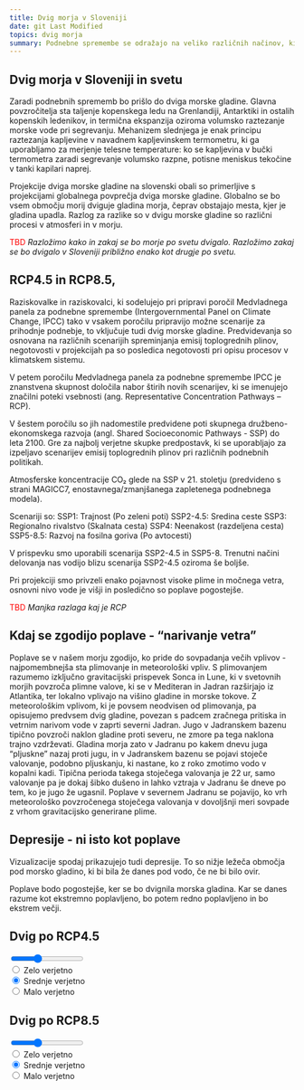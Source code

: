 ```yaml
---
title: Dvig morja v Sloveniji
date: git Last Modified
topics: dvig morja
summary: Podnebne spremembe se odražajo na veliko različnih načinov, ki so medsebojno povezani, zato jih je včasih težko nazorno prikazati. Pokazali bomo, kako se bo zaradi podnebnih sprememb skozi leta in v različnih scenarijih izpustov toplogrednih plinov dvigalo in poplavljalo morje v Sloveniji.
---
```


## Dvig morja v Sloveniji in svetu

Zaradi podnebnih sprememb bo prišlo do dviga morske gladine. Glavna povzročitelja sta taljenje kopenskega ledu na Grenlandiji, Antarktiki in ostalih kopenskih ledenikov, in termična ekspanzija oziroma volumsko raztezanje morske vode pri segrevanju. Mehanizem slednjega je enak principu raztezanja kapljevine v navadnem kapljevinskem termometru, ki ga uporabljamo za merjenje telesne temperature: ko se kapljevina v bučki termometra zaradi segrevanje volumsko razpne, potisne meniskus tekočine v tanki kapilari naprej. 

Projekcije dviga morske gladine na slovenski obali so primerljive s projekcijami globalnega povprečja dviga morske gladine. Globalno se bo vsem območju morij dviguje gladina morja, čeprav obstajajo mesta, kjer je gladina upadla. Razlog za razlike so v dvigu morske gladine so različni procesi v atmosferi in v morju.

<font color="red">TBD</font> 
 *Razložimo kako in zakaj se bo morje po svetu dvigalo. Razložimo zakaj se bo dvigalo v Sloveniji približno enako kot drugje po svetu.*

##  RCP4.5 in RCP8.5,

Raziskovalke in raziskovalci, ki sodelujejo pri pripravi poročil Medvladnega panela za podnebne spremembe (Intergovernmental Panel on Climate Change, IPCC) tako v vsakem poročilu pripravijo možne scenarije za prihodnje podnebje, to vključuje tudi dvig morske gladine. Predvidevanja so osnovana na različnih scenarijih spreminjanja emisij toplogrednih plinov, negotovosti v projekcijah pa so posledica negotovosti pri opisu procesov v klimatskem sistemu.

V petem poročilu Medvladnega panela za podnebne spremembe IPCC je znanstvena skupnost določila nabor štirih novih scenarijev, ki se imenujejo značilni poteki vsebnosti (ang. Representative Concentration Pathways – RCP). 

V šestem poročilu so jih nadomestile predvidene poti skupnega družbeno-ekonomskega razvoja (angl. Shared Socioeconomic Pathways - SSP) do leta 2100. Gre za najbolj verjetne skupke predpostavk, ki se uporabljajo za izpeljavo scenarijev emisij toplogrednih plinov pri različnih podnebnih politikah.

Atmosferske koncentracije CO₂ glede na SSP v 21. stoletju (predvideno s strani MAGICC7, enostavnega/zmanjšanega zapletenega podnebnega modela).

Scenariji so:
SSP1: Trajnost (Po zeleni poti)
SSP2-4.5: Sredina ceste
SSP3: Regionalno rivalstvo (Skalnata cesta)
SSP4: Neenakost (razdeljena cesta)
SSP5-8.5: Razvoj na fosilna goriva (Po avtocesti)

V prispevku smo uporabili scenarija SSP2-4.5 in SSP5-8. Trenutni načini delovanja nas vodijo blizu scenarija SSP2-4.5 oziroma še boljše. 

Pri projekciji smo privzeli enako pojavnost visoke plime in močnega vetra, osnovni nivo vode je višji in posledično so poplave pogostejše.

<font color="red">TBD</font> 
 *Manjka razlaga kaj je RCP*

##  Kdaj se zgodijo poplave -  “narivanje vetra”

Poplave se v našem morju zgodijo, ko pride do sovpadanja večih vplivov - najpomembnejša sta plimovanje in meteorološki vpliv. S plimovanjem razumemo izključno gravitacijski prispevek Sonca in Lune, ki v svetovnih morjih povzroča plimne valove, ki se v Mediteran in Jadran razširjajo iz Atlantika, ter lokalno vplivajo na višino gladine in morske tokove. Z meteorološkim vplivom, ki je povsem neodvisen od plimovanja, pa opisujemo predvsem dvig gladine, povezan s padcem zračnega pritiska in vetrnim narivom vode v zaprti severni Jadran. Jugo v Jadranskem bazenu tipično povzroči naklon gladine proti severu, ne zmore pa tega naklona trajno vzdrževati. Gladina morja zato v Jadranu po kakem dnevu juga “pljuskne” nazaj proti jugu, in v Jadranskem bazenu se pojavi stoječe valovanje, podobno pljuskanju, ki nastane, ko z roko zmotimo vodo v kopalni kadi. Tipična perioda takega stoječega valovanja je 22 ur, samo valovanje pa je dokaj šibko dušeno in lahko vztraja v Jadranu še dneve po tem, ko je jugo že ugasnil. Poplave v severnem Jadranu se pojavijo, ko vrh meteorološko povzročenega stoječega valovanja v dovoljšnji meri sovpade z vrhom gravitacijsko generirane plime. 

##  Depresije -  ni isto kot poplave

Vizualizacije spodaj prikazujejo tudi depresije. To so nižje ležeča območja pod morsko gladino, ki bi bila že danes pod vodo, če ne bi bilo ovir. 

Poplave bodo pogostejše, ker se bo dvignila morska gladina. Kar se danes razume kot ekstremno poplavljeno, bo potem redno poplavljeno in bo ekstrem večji.

## Dvig po RCP4.5

<div id="seaRise45Flood">
    <link rel="stylesheet" href="https://unpkg.com/leaflet@1.7.1/dist/leaflet.css" integrity="sha512-xodZBNTC5n17Xt2atTPuE1HxjVMSvLVW9ocqUKLsCC5CXdbqCmblAshOMAS6/keqq/sMZMZ19scR4PsZChSR7A==" crossorigin="">
    <script src="https://unpkg.com/leaflet@1.7.1/dist/leaflet.js" integrity="sha512-XQoYMqMTK8LvdxXYG3nZ448hOEQiglfqkJs1NOQV44cWnUrBc8PkAOcXy20w0vlaXaVUearIOBhiXZ5V3ynxwA==" crossorigin=""></script>
    <link rel="stylesheet" href="https://unpkg.com/leaflet-fullscreen@1.0.2/dist/leaflet.fullscreen.css" integrity="sha512-Tbna5DrK+N26ZZczWjdHj7BHyU3vUAjA7JsGhIyTM/7jBiy4f4DbiScuLQxaxB51+Gh/+a+Z7AwQmh2FyafjLg==" crossorigin="">
    <script src="https://unpkg.com/leaflet-fullscreen@1.0.2/dist/Leaflet.fullscreen.min.js" integrity="sha512-N/rydaIg6KU3Pvy8M0RZTQoMBsgA3+oKZ5dWY3lvGoT7DeOyLI0rhNb12OGmu8zRixAOXJvs8QQ02zcbkjwx8g==" crossorigin=""></script>
    <script type="module">
        import SeaRise from '/code/dvig-morja/index.jsx'
        SeaRise(document.getElementById('seaRise45Flood'), "RCP45", true)
    </script>
    <div class="chart map h-80"></div>
    <div>
        <input class="yearSelectionSlider w-full" type="range" min="2023" max="2100" value="2050">
        <div class="grid grid-cols-3 gap-4 place-items-center">
            <div>
                <input type="radio" id="probability070" name="probability" value="0.7">
                <label for="probability070">Zelo verjetno</label>
            </div>
            <div>
                <input type="radio" id="probability020" name="probability" checked="checked" value="0.2">
                <label for="probability020">Srednje verjetno</label>
            </div>
            <div>
                <input type="radio" id="probability001" name="probability" value="0.01">
                <label for="probability001">Malo verjetno</label>
            </div>
        </div>
    </div>
</div>

## Dvig po RCP8.5

<div id="seaRise85Flood">
    <link rel="stylesheet" href="https://unpkg.com/leaflet@1.7.1/dist/leaflet.css" integrity="sha512-xodZBNTC5n17Xt2atTPuE1HxjVMSvLVW9ocqUKLsCC5CXdbqCmblAshOMAS6/keqq/sMZMZ19scR4PsZChSR7A==" crossorigin="">
    <script src="https://unpkg.com/leaflet@1.7.1/dist/leaflet.js" integrity="sha512-XQoYMqMTK8LvdxXYG3nZ448hOEQiglfqkJs1NOQV44cWnUrBc8PkAOcXy20w0vlaXaVUearIOBhiXZ5V3ynxwA==" crossorigin=""></script>
    <link rel="stylesheet" href="https://unpkg.com/leaflet-fullscreen@1.0.2/dist/leaflet.fullscreen.css" integrity="sha512-Tbna5DrK+N26ZZczWjdHj7BHyU3vUAjA7JsGhIyTM/7jBiy4f4DbiScuLQxaxB51+Gh/+a+Z7AwQmh2FyafjLg==" crossorigin="">
    <script src="https://unpkg.com/leaflet-fullscreen@1.0.2/dist/Leaflet.fullscreen.min.js" integrity="sha512-N/rydaIg6KU3Pvy8M0RZTQoMBsgA3+oKZ5dWY3lvGoT7DeOyLI0rhNb12OGmu8zRixAOXJvs8QQ02zcbkjwx8g==" crossorigin=""></script>
    <script type="module">
        import SeaRise from '/code/dvig-morja/index.jsx'
        SeaRise(document.getElementById('seaRise85Flood'), "RCP85", true)
    </script>
    <div class="chart map h-80"></div>
    <div>
        <input class="yearSelectionSlider w-full" type="range" min="2023" max="2100" value="2050">
        <div class="grid grid-cols-3 gap-4 place-items-center">
            <div>
                <input type="radio" id="probability070" name="probability_85" value="0.7">
                <label for="probability070">Zelo verjetno</label>
            </div>
            <div>
                <input type="radio" id="probability020" name="probability_85" checked="checked" value="0.2">
                <label for="probability020">Srednje verjetno</label>
            </div>
            <div>
                <input type="radio" id="probability001" name="probability_85" value="0.01">
                <label for="probability001">Malo verjetno</label>
            </div>
        </div>
    </div>
</div>
